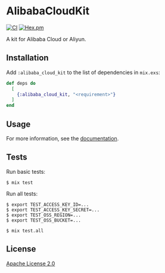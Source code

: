 # AlibabaCloudKit

[![CI](https://github.com/cozy-elixir/alibaba_cloud_kit/actions/workflows/ci.yml/badge.svg)](https://github.com/cozy-elixir/alibaba_cloud_kit/actions/workflows/ci.yml)
[![Hex.pm](https://img.shields.io/hexpm/v/alibaba_cloud_kit.svg)](https://hex.pm/packages/alibaba_cloud_kit)

A kit for Alibaba Cloud or Aliyun.

## Installation

Add `:alibaba_cloud_kit` to the list of dependencies in `mix.exs`:

```elixir
def deps do
  [
    {:alibaba_cloud_kit, "<requirement>"}
  ]
end
```

## Usage

For more information, see the [documentation](https://hexdocs.pm/alibaba_cloud_kit).

## Tests

Run basic tests:

```console
$ mix test
```

Run all tests:

```console
$ export TEST_ACCESS_KEY_ID=...
$ export TEST_ACCESS_KEY_SECRET=...
$ export TEST_OSS_REGION=...
$ export TEST_OSS_BUCKET=...

$ mix test.all
```

## License

[Apache License 2.0](http://www.apache.org/licenses/LICENSE-2.0)
